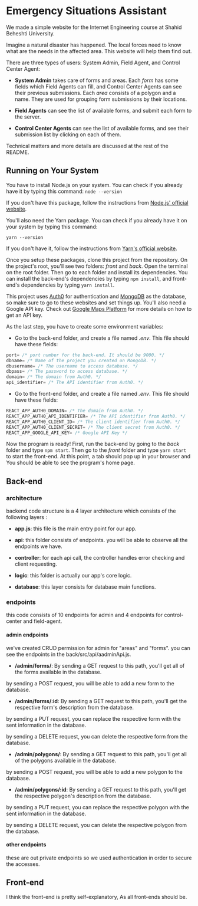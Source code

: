 # Emergency Situations Assistant

We made a simple website for the Internet Engineering course at Shahid Beheshti University.

Imagine a natural disaster has happened. The local forces need to know what are the needs in the affected area. This website will help them find out.

There are three types of users: System Admin, Field Agent, and Control Center Agent:

-   **System Admin** takes care of forms and areas. Each _form_ has some fields which Field Agents can fill, and Control Center Agents can see their previous submissions. Each _area_ consists of a polygon and a name. They are used for grouping form submissions by their locations.

-   **Field Agents** can see the list of available forms, and submit each form to the server.

-   **Control Center Agents** can see the list of available forms, and see their submission list by clicking on each of them.

Technical matters and more details are discussed at the rest of the README.

## Running on Your System

You have to install Node.js on your system. You can check if you already have it by typing this command:
`node --version`

If you don't have this package, follow the instructions from [Node.js' official website](https://nodejs.org/en/download/).

You'll also need the Yarn package. You can check if you already have it on your system by typing this command:

`yarn --version`

If you don't have it, follow the instructions from [Yarn's official website](https://classic.yarnpkg.com/en/docs/install/).

Once you setup these packages, clone this project from the repository. On the project's root, you'll see two folders: _front_ and _back_. Open the terminal on the root folder. Then go to each folder and install its dependencies. You can install the back-end's dependencies by typing `npm install`, and front-end's dependencies by typing `yarn install`.

This project uses [Auth0](https://auth0.com/) for authentication and [MongoDB](https://www.mongodb.com/) as the database, so make sure to go to these websites and set things up. You'll also need a Google API key. Check out [Google Maps Platform](https://developers.google.com/maps/documentation/javascript/get-api-key) for more details on how to get an API key.

As the last step, you have to create some environment variables:

-   Go to the back-end folder, and create a file named _.env_. This file should have these fields:

```c++
port= /* port number for the back-end. It should be 9000. */
dbname= /* Name of the project you created on MongoDB. */
dbusername= /* The username to access database. */
dbpass= /* The password to access database. */
domain= /* The domain from Auth0. */
api_identifier= /* The API identifier from Auth0. */
```

-   Go to the front-end folder, and create a file named _.env_. This file should have these fields:

```c++
REACT_APP_AUTH0_DOMAIN= /* The domain from Auth0. */
REACT_APP_AUTH0_API_IDENTIFIER= /* The API identifier from Auth0. */
REACT_APP_AUTH0_CLIENT_ID= /* The client identifier from Auth0. */
REACT_APP_AUTH0_CLIENT_SECRET= /* The client secret from Auth0. */
REACT_APP_GOOGLE_API_KEY= /* Google API Key */
```

Now the program is ready! First, run the back-end by going to the _back_ folder and type `npm start`. Then go to the _front_ folder and type `yarn start` to start the front-end. At this point, a tab should pop up in your browser and You should be able to see the program's home page.

## Back-end

### architecture

backend code structure is a 4 layer architecture which consists of the following layers :

-   **app.js**: this file is the main entry point for our app.

-   **api**: this folder consists of endpoints. you will be able to observe all the endpoints we have.

-   **controller**: for each api call, the controller handles error checking and client requesting.

-   **logic**: this folder is actually our app's core logic.

-   **database**: this layer consists for database main functions.

### endpoints

this code consists of 10 endpoints for admin and 4 endpoints for control-center and field-agent.

#### admin endpoints

we've created CRUD permission for admin for "areas" and "forms". you can see the endpoints in the back/src/api/aadminApi.js.

-   **/admin/forms/**: By sending a GET request to this path, you'll get all of the forms available in the database.

by sending a POST request, you will be able to add a new form to the database.

-   **/admin/forms/:id**: By sending a GET request to this path, you'll get the respective form's description from the database.

by sending a PUT request, you can replace the respective form with the sent information in the database.

by sending a DELETE request, you can delete the respective form from the database.

-   **/admin/polygons/**: By sending a GET request to this path, you'll get all of the polygons available in the database.

by sending a POST request, you will be able to add a new polygon to the database.

-   **/admin/polygons/:id**: By sending a GET request to this path, you'll get the respective polygon's description from the database.

by sending a PUT request, you can replace the respective polygon with the sent information in the database.

by sending a DELETE request, you can delete the respective polygon from the database.

#### other endpoints

these are out private endpoints so we used authentication in order to secure the accesses.

## Front-end

I think the front-end is pretty self-explanatory, As all front-ends should be.
